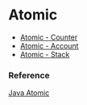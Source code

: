 # Atomic

* [Atomic - Counter](https://github.com/guyc1812/Tony/blob/master/src/main/java/com/avengers/tony/JavaBasic/atomic/docs/AtomicCounter.md)
* [Atomic - Account](https://github.com/guyc1812/Tony/blob/master/src/main/java/com/avengers/tony/JavaBasic/atomic/docs/AtomicAccount.md)
* [Atomic - Stack](https://github.com/guyc1812/Tony/blob/master/src/main/java/com/avengers/tony/JavaBasic/atomic/docs/AtomicStack.md)


### Reference

[Java Atomic](https://www.cnblogs.com/stephen0923/p/4505902.html)